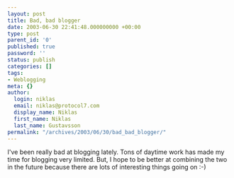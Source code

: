 ```yaml
---
layout: post
title: Bad, bad blogger
date: 2003-06-30 22:41:48.000000000 +00:00
type: post
parent_id: '0'
published: true
password: ''
status: publish
categories: []
tags:
- Weblogging
meta: {}
author:
  login: niklas
  email: niklas@protocol7.com
  display_name: Niklas
  first_name: Niklas
  last_name: Gustavsson
permalink: "/archives/2003/06/30/bad_bad_blogger/"
---
```

I've been really bad at blogging lately. Tons of daytime work has made my time for blogging very limited. But, I hope to be better at combining the two in the future because there are lots of interesting things going on :-)

